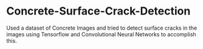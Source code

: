 # Concrete-Surface-Crack-Detection
Used a dataset of Concrete Images and tried to detect surface cracks in the images using Tensorflow and Convolutional Neural Networks to accomplish this.
